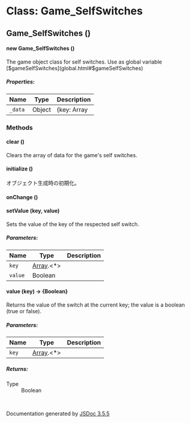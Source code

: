 # Class: Game_SelfSwitches

## Game_SelfSwitches ()

#### new Game_SelfSwitches ()

The game object class for self switches. Use as global variable [$gameSelfSwitches](global.html#$gameSelfSwitches)

##### Properties:

| Name | Type | Description |
| --- | --- | --- |
| `_data` | Object | {key: Array |

<dl>
</dl>

### Methods

#### clear ()

Clears the array of data for the game's self switches.
<dl>
</dl>

#### initialize ()

 オブジェクト生成時の初期化。
<dl>
</dl>

#### onChange ()

<dl>
</dl>

#### setValue (key, value)

Sets the value of the key of the respected self switch.

##### Parameters:

| Name | Type | Description |
| --- | --- | --- |
| `key` | [Array](Array.md).<*> |  |
| `value` | Boolean |  |

<dl>
</dl>

#### value (key) → {Boolean}

Returns the value of the switch at the current key; the value is a boolean (true or false).

##### Parameters:

| Name | Type | Description |
| --- | --- | --- |
| `key` | [Array](Array.md).<*> |  |

<dl>
</dl>

##### Returns:

<dl>
                <dt> Type </dt>
                <dd>
                    <span>Boolean</span>
                </dd>
            </dl>
 <br>

  Documentation generated by [JSDoc 3.5.5](https://github.com/jsdoc3/jsdoc)

